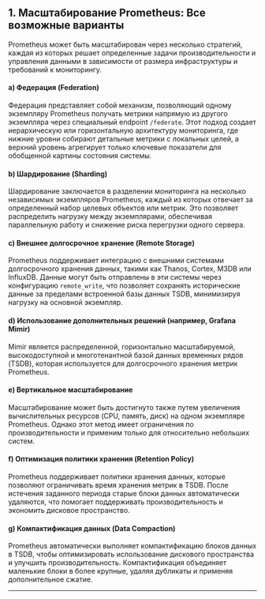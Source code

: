 ## 1. Масштабирование Prometheus: Все возможные варианты

Prometheus может быть масштабирован через несколько стратегий, каждая из которых решает определенные задачи производительности и управления данными в зависимости от размера инфраструктуры и требований к мониторингу.

#### a) **Федерация (Federation)**  
Федерация представляет собой механизм, позволяющий одному экземпляру Prometheus получать метрики напрямую из другого экземпляра через специальный endpoint `/federate`. Этот подход создает иерархическую или горизонтальную архитектуру мониторинга, где нижние уровни собирают детальные метрики с локальных целей, а верхний уровень агрегирует только ключевые показатели для обобщенной картины состояния системы.  

#### b) **Шардирование (Sharding)**  
Шардирование заключается в разделении мониторинга на несколько независимых экземпляров Prometheus, каждый из которых отвечает за определенный набор целевых объектов или метрик. Это позволяет распределить нагрузку между экземплярами, обеспечивая параллельную работу и снижение риска перегрузки одного сервера.  

#### c) **Внешнее долгосрочное хранение (Remote Storage)**  
Prometheus поддерживает интеграцию с внешними системами долгосрочного хранения данных, такими как Thanos, Cortex, M3DB или InfluxDB. Данные могут быть отправлены в эти системы через конфигурацию `remote_write`, что позволяет сохранять исторические данные за пределами встроенной базы данных TSDB, минимизируя нагрузку на основной экземпляр.  

#### d) **Использование дополнительных решений (например, Grafana Mimir)**  
Mimir является распределенной, горизонтально масштабируемой, высокодоступной и многотенантной базой данных временных рядов (TSDB), которая используется для долгосрочного хранения метрик Prometheus.

#### e) **Вертикальное масштабирование**  
Масштабирование может быть достигнуто также путем увеличения вычислительных ресурсов (CPU, память, диск) на одном экземпляре Prometheus. Однако этот метод имеет ограничения по производительности и применим только для относительно небольших систем.  

#### f) **Оптимизация политики хранения (Retention Policy)**  
Prometheus поддерживает политики хранения данных, которые позволяют ограничивать время хранения метрик в TSDB. После истечения заданного периода старые блоки данных автоматически удаляются, что помогает поддерживать производительность и экономить дисковое пространство.  

#### g) **Компактификация данных (Data Compaction)**  
Prometheus автоматически выполняет компактификацию блоков данных в TSDB, чтобы оптимизировать использование дискового пространства и улучшить производительность. Компактификация объединяет маленькие блоки в более крупные, удаляя дубликаты и применяя дополнительное сжатие.  

---
